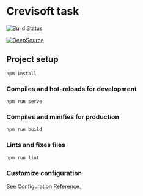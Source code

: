 # Crevisoft task

[![Build Status](https://travis-ci.com/ahmedamged/task.svg?branch=master)](https://travis-ci.com/ahmedamged/task)

[![DeepSource](https://deepsource.io/gh/ahmedamged/task.svg/?label=active+issues&show_trend=true)](https://deepsource.io/gh/ahmedamged/task/?ref=repository-badge)

## Project setup
```
npm install
```

### Compiles and hot-reloads for development
```
npm run serve
```

### Compiles and minifies for production
```
npm run build
```

### Lints and fixes files
```
npm run lint
```

### Customize configuration
See [Configuration Reference](https://cli.vuejs.org/config/).
